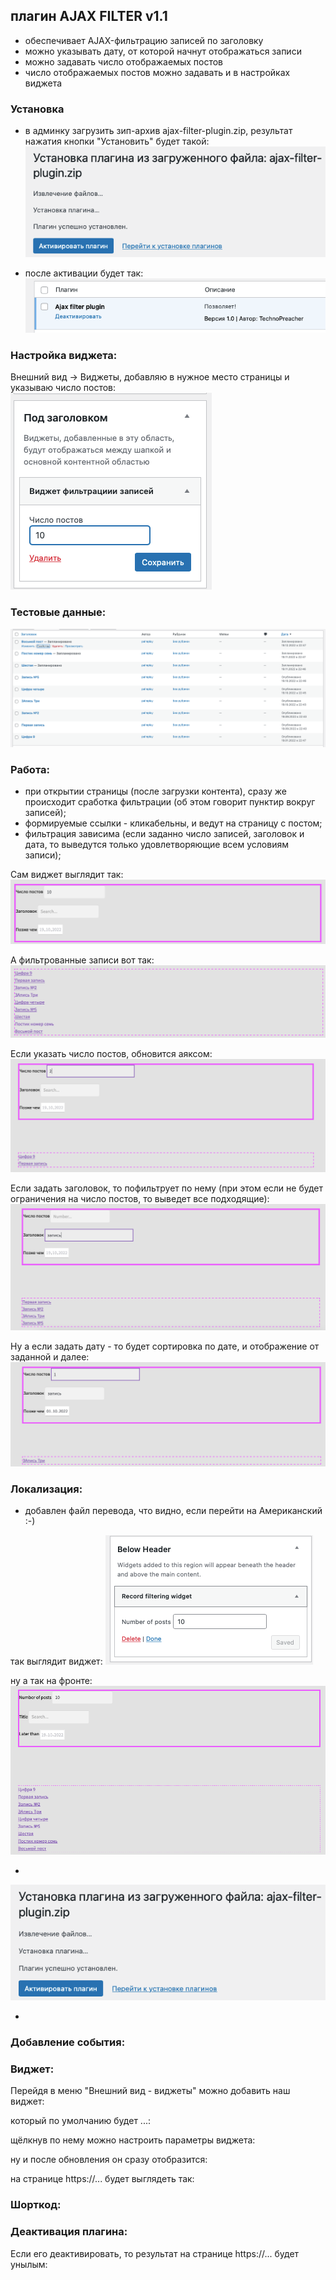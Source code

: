 ## **плагин AJAX FILTER v1.1**

- обеспечивает AJAX-фильтрацию записей по заголовку
- можно указывать дату, от которой начнут отображаться записи
- можно задавать число отображаемых постов
- число отображаемых постов можно задавать и в настройках виджета



### Установка



- в админку загрузить зип-архив ajax-filter-plugin.zip,  результат нажатия кнопки "Установить" будет такой:  
![img.png](img/img.png)

- после активации будет так:  
![img_1.png](img/img_1.png)

### Настройка виджета:  
Внешний вид -> Виджеты, добавляю в нужное место страницы и указываю число постов:  
![img_2.png](img/img_2.png)

### Тестовые данные:
![img_3.png](img/img_3.png)

### Работа:
- при открытии страницы (после загрузки контента), сразу же происходит сработка фильтрации 
(об этом говорит пунктир вокруг записей);
- формируемые ссылки - кликабельны, и ведут на страницу с постом;
- фильтрация зависима (если заданно число записей, заголовок и дата, то выведутся только 
удовлетворяющие всем условиям записи);

Сам виджет выглядит так:  
![img_5.png](img/img_5.png)

А фильтрованные записи вот так:  
![img_6.png](img/img_6.png)

Если указать число постов, обновится аяксом:
![img_7.png](img/img_7.png)  

Если задать заголовок, то пофильтрует по нему (при этом если не будет ограничения на число постов,
то выведет все подходящие):  
![img_8.png](img/img_8.png)

Ну а если задать дату - то будет сортировка по дате, и отображение от заданной и далее:
![img_9.png](img/img_9.png)



### Локализация:

- добавлен файл перевода, что видно, если перейти на Американский :-) 

так выглядит виджет:
![img_10.png](img/img_10.png)

ну а так на фронте:
![img_11.png](img/img_11.png)

- 
![img.png](img/img.png)

-




### Добавление события:






  
  
### Виджет:



Перейдя в меню "Внешний вид - виджеты" можно добавить наш виджет:


который по умолчанию будет ...:


щёлкнув по нему можно настроить параметры виджета:


ну и после обновления он сразу отобразится:


на странице https://... будет выглядеть так:





### Шорткод:





### Деактивация плагина:



Если его деактивировать, то результат на странице https://... будет унылым:



